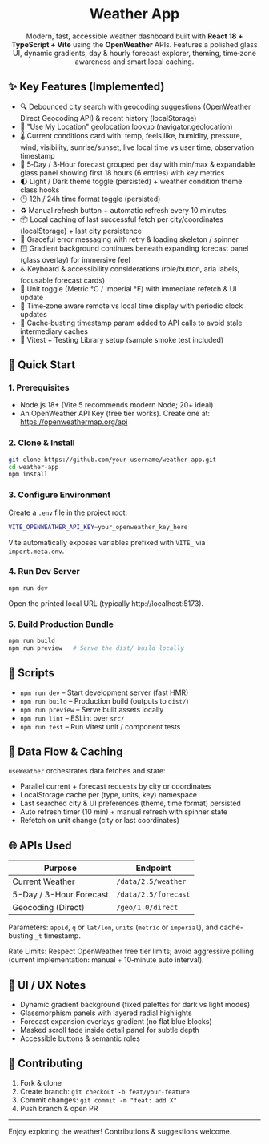 <div align="center">

# Weather App

Modern, fast, accessible weather dashboard built with **React 18 + TypeScript + Vite** using the **OpenWeather** APIs. Features a polished glass UI, dynamic gradients, day & hourly forecast explorer, theming, time‑zone awareness and smart local caching.

</div>

## ✨ Key Features (Implemented)

- 🔍 Debounced city search with geocoding suggestions (OpenWeather Direct Geocoding API) & recent history (localStorage)
- 📍 "Use My Location" geolocation lookup (navigator.geolocation)
- 🌡️ Current conditions card with: temp, feels like, humidity, pressure, wind, visibility, sunrise/sunset, live local time vs user time, observation timestamp
- 📆 5‑Day / 3‑Hour forecast grouped per day with min/max & expandable glass panel showing first 18 hours (6 entries) with key metrics
- 🌓 Light / Dark theme toggle (persisted) + weather condition theme class hooks
- 🕒 12h / 24h time format toggle (persisted)
- ♻️ Manual refresh button + automatic refresh every 10 minutes
- 📦 Local caching of last successful fetch per city/coordinates (localStorage) + last city persistence
- 🚫 Graceful error messaging with retry & loading skeleton / spinner
- 🪟 Gradient background continues beneath expanding forecast panel (glass overlay) for immersive feel
- ♿ Keyboard & accessibility considerations (role/button, aria labels, focusable forecast cards)
- 🔁 Unit toggle (Metric °C / Imperial °F) with immediate refetch & UI update
- 🧭 Time‑zone aware remote vs local time display with periodic clock updates
- 🔐 Cache‑busting timestamp param added to API calls to avoid stale intermediary caches
- 🧪 Vitest + Testing Library setup (sample smoke test included)

## 🚀 Quick Start

### 1. Prerequisites
- Node.js 18+ (Vite 5 recommends modern Node; 20+ ideal)
- An OpenWeather API Key (free tier works). Create one at: https://openweathermap.org/api

### 2. Clone & Install
```bash
git clone https://github.com/your-username/weather-app.git
cd weather-app
npm install
```

### 3. Configure Environment
Create a `.env` file in the project root:
```bash
VITE_OPENWEATHER_API_KEY=your_openweather_key_here
```
Vite automatically exposes variables prefixed with `VITE_` via `import.meta.env`.

### 4. Run Dev Server
```bash
npm run dev
```
Open the printed local URL (typically http://localhost:5173).

### 5. Build Production Bundle
```bash
npm run build
npm run preview   # Serve the dist/ build locally
```

## 🔧 Scripts
- `npm run dev` – Start development server (fast HMR)
- `npm run build` – Production build (outputs to `dist/`)
- `npm run preview` – Serve built assets locally
- `npm run lint` – ESLint over `src/`
- `npm run test` – Run Vitest unit / component tests


## 🔌 Data Flow & Caching
`useWeather` orchestrates data fetches and state:
- Parallel current + forecast requests by city or coordinates
- LocalStorage cache per (type, units, key) namespace
- Last searched city & UI preferences (theme, time format) persisted
- Auto refresh timer (10 min) + manual refresh with spinner state
- Refetch on unit change (city or last coordinates)

## 🌐 APIs Used
| Purpose | Endpoint |
|---------|----------|
| Current Weather | `/data/2.5/weather` |
| 5-Day / 3-Hour Forecast | `/data/2.5/forecast` |
| Geocoding (Direct) | `/geo/1.0/direct` |

Parameters: `appid`, `q` or `lat/lon`, `units` (`metric` or `imperial`), and cache-busting `_t` timestamp. 

Rate Limits: Respect OpenWeather free tier limits; avoid aggressive polling (current implementation: manual + 10‑minute auto interval).

## 🎨 UI / UX Notes
- Dynamic gradient background (fixed palettes for dark vs light modes)
- Glassmorphism panels with layered radial highlights
- Forecast expansion overlays gradient (no flat blue blocks)
- Masked scroll fade inside detail panel for subtle depth
- Accessible buttons & semantic roles


## 🤝 Contributing
1. Fork & clone
2. Create branch: `git checkout -b feat/your-feature`
3. Commit changes: `git commit -m "feat: add X"`
4. Push branch & open PR



---
Enjoy exploring the weather! Contributions & suggestions welcome.


